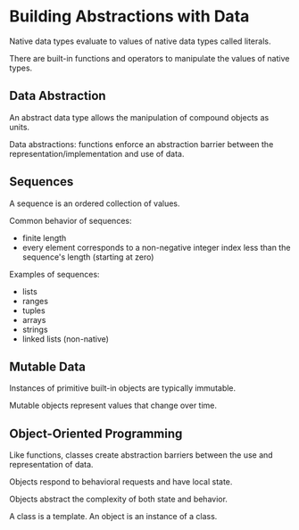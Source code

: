 # Building Abstractions with Data

Native data types evaluate to values of native data types called literals.

There are built-in functions and operators to manipulate the values of native types.

## Data Abstraction

An abstract data type allows the manipulation of compound objects as units. 

Data abstractions: functions enforce an abstraction barrier between the representation/implementation and use of data.

## Sequences

A sequence is an ordered collection of values.

Common behavior of sequences:
- finite length
- every element corresponds to a non-negative integer index less than the sequence's length (starting at zero)

Examples of sequences:
- lists
- ranges
- tuples
- arrays
- strings
- linked lists (non-native)

## Mutable Data

Instances of primitive built-in objects are typically immutable.

Mutable objects represent values that change over time.

## Object-Oriented Programming

Like functions, classes create abstraction barriers between the use and representation of data.

Objects respond to behavioral requests and have local state.

Objects abstract the complexity of both state and behavior.

A class is a template. An object is an instance of a class. 
